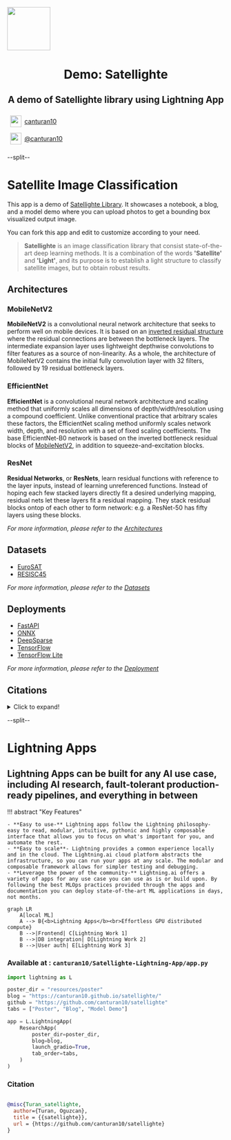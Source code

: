 <div style="height: 90pt;"></div>
<div style="flex: 0 0 16%; margin-top: -10pt;">
<img src="https://raw.githubusercontent.com/canturan10/satellighte/master/src/satellighte.png" width="100px">
</div>
<div style="flex: 0 0 65%; text-align: center;">
<h1 style="margin-bottom: 10pt;">Demo: Satellighte</h1>
<h2>A demo of Satellighte library using Lightning App</h2>
</div>
<div style="flex: 1">
    <div style="display: flex; align-items: center;">
        <img style="height: 20pt; width: 20pt; margin: 5pt;" src="icons/fontawesome/brands/github.svg">
        <div style="font-size: 0.9rem; margin-right: 5pt;"><a href="https://github.com/canturan10/" target="_blank">canturan10</a></div>
    </div>
    <div style="display: flex; align-items: center;">
        <img style="height: 20pt; width: 20pt; margin: 5pt;" src="icons/fontawesome/brands/linkedin.svg">
        <div style="font-size: 0.9rem;"><a href="https://www.linkedin.com/in/canturan10/" target="_blank">@canturan10</a></div>
    </div>
</div>

--split--

# Satellite Image Classification

This app is a demo of [Satellighte Library](https://github.com/canturan10/satellighte). It showcases a notebook, a blog, and a model demo where you can upload photos to get a bounding box visualized output image.

You can fork this app and edit to customize according to your need.

> **Satellighte** is an image classification library  that consist state-of-the-art deep learning methods. It is a combination of the words **'Satellite'** and **'Light'**, and its purpose is to establish a light structure to classify satellite images, but to obtain robust results.

## Architectures

### MobileNetV2

**MobileNetV2** is a convolutional neural network architecture that seeks to perform well on mobile devices. It is based on an [inverted residual structure](https://paperswithcode.com/method/inverted-residual-block) where the residual connections are between the bottleneck layers.  The intermediate expansion layer uses lightweight depthwise convolutions to filter features as a source of non-linearity. As a whole, the architecture of MobileNetV2 contains the initial fully convolution layer with 32 filters, followed by 19 residual bottleneck layers.

### EfficientNet

**EfficientNet** is a convolutional neural network architecture and scaling method that uniformly scales all dimensions of depth/width/resolution using a compound coefficient. Unlike conventional practice that arbitrary scales these factors, the EfficientNet scaling method uniformly scales network width, depth, and resolution with a set of fixed scaling coefficients. The base EfficientNet-B0 network is based on the inverted bottleneck residual blocks of [MobileNetV2](https://paperswithcode.com/method/mobilenetv2), in addition to squeeze-and-excitation blocks.

### ResNet

**Residual Networks**, or **ResNets**, learn residual functions with reference to the layer inputs, instead of learning unreferenced functions. Instead of hoping each few stacked layers directly fit a desired underlying mapping, residual nets let these layers fit a residual mapping. They stack residual blocks ontop of each other to form network: e.g. a ResNet-50 has fifty layers using these blocks.

_For more information, please refer to the [Architectures](https://github.com/canturan10/satellighte/blob/master/satellighte/archs)_

<!-- DATASETS -->
## Datasets

- [EuroSAT](https://github.com/canturan10/satellighte/blob/master/satellighte/datasets/README.md#EuroSAT)
- [RESISC45](https://github.com/canturan10/satellighte/blob/master/satellighte/datasets/README.md)

_For more information, please refer to the [Datasets](https://github.com/canturan10/satellighte/blob/master/satellighte/datasets)_

<!-- DEPLOYMENTS -->
## Deployments

- [FastAPI](https://github.com/canturan10/satellighte/blob/master/deployment/README.md#fastapi)
- [ONNX](https://github.com/canturan10/satellighte/blob/master/deployment/README.md#onnx)
- [DeepSparse](https://github.com/canturan10/satellighte/blob/master/deployment/README.md#deepsparse)
- [TensorFlow](https://github.com/canturan10/satellighte/blob/master/deployment/README.md#tensorflow)
- [TensorFlow Lite](https://github.com/canturan10/satellighte/blob/master/deployment/README.md#tensorflow-lite)

_For more information, please refer to the [Deployment](https://github.com/canturan10/satellighte/blob/master/deployment)_

## Citations

<details>
  <summary>Click to expand!</summary>

```bibtex
@article{DBLP:journals/corr/ChengHL17,
  author    = {Gong Cheng and
               Junwei Han and
               Xiaoqiang Lu},
  title     = {Remote Sensing Image Scene Classification: Benchmark and State of
               the Art},
  journal   = {CoRR},
  volume    = {abs/1703.00121},
  year      = {2017},
  url       = {http://arxiv.org/abs/1703.00121},
  eprinttype = {arXiv},
  eprint    = {1703.00121},
  timestamp = {Mon, 02 Dec 2019 09:32:19 +0100},
  biburl    = {https://dblp.org/rec/journals/corr/ChengHL17.bib},
  bibsource = {dblp computer science bibliography, https://dblp.org}
}
```

```bibtex
@article{helber2019eurosat,
  title={Eurosat: A novel dataset and deep learning benchmark for land use and land cover classification},
  author={Helber, Patrick and Bischke, Benjamin and Dengel, Andreas and Borth, Damian},
  journal={IEEE Journal of Selected Topics in Applied Earth Observations and Remote Sensing},
  year={2019},
  publisher={IEEE}
}
```

```bibtex
@inproceedings{helber2018introducing,
  title={Introducing EuroSAT: A Novel Dataset and Deep Learning Benchmark for Land Use and Land Cover Classification},
  author={Helber, Patrick and Bischke, Benjamin and Dengel, Andreas and Borth, Damian},
  booktitle={IGARSS 2018-2018 IEEE International Geoscience and Remote Sensing Symposium},
  pages={204--207},
  year={2018},
  organization={IEEE}
}
```

```bibtex
@article{DBLP:journals/corr/abs-1801-04381,
  author    = {Mark Sandler and
               Andrew G. Howard and
               Menglong Zhu and
               Andrey Zhmoginov and
               Liang{-}Chieh Chen},
  title     = {Inverted Residuals and Linear Bottlenecks: Mobile Networks for Classification,
               Detection and Segmentation},
  journal   = {CoRR},
  volume    = {abs/1801.04381},
  year      = {2018},
  url       = {http://arxiv.org/abs/1801.04381},
  archivePrefix = {arXiv},
  eprint    = {1801.04381},
  timestamp = {Tue, 12 Jan 2021 15:30:06 +0100},
  biburl    = {https://dblp.org/rec/journals/corr/abs-1801-04381.bib},
  bibsource = {dblp computer science bibliography, https://dblp.org}
}
```

```BibTeX
@article{DBLP:journals/corr/abs-1905-11946,
  author    = {Mingxing Tan and
               Quoc V. Le},
  title     = {EfficientNet: Rethinking Model Scaling for Convolutional Neural Networks},
  journal   = {CoRR},
  volume    = {abs/1905.11946},
  year      = {2019},
  url       = {http://arxiv.org/abs/1905.11946},
  eprinttype = {arXiv},
  eprint    = {1905.11946},
  timestamp = {Mon, 03 Jun 2019 13:42:33 +0200},
  biburl    = {https://dblp.org/rec/journals/corr/abs-1905-11946.bib},
  bibsource = {dblp computer science bibliography, https://dblp.org}
}
```

```BibTeX
@article{DBLP:journals/corr/HeZRS15,
  author    = {Kaiming He and
               Xiangyu Zhang and
               Shaoqing Ren and
               Jian Sun},
  title     = {Deep Residual Learning for Image Recognition},
  journal   = {CoRR},
  volume    = {abs/1512.03385},
  year      = {2015},
  url       = {http://arxiv.org/abs/1512.03385},
  eprinttype = {arXiv},
  eprint    = {1512.03385},
  timestamp = {Wed, 17 Apr 2019 17:23:45 +0200},
  biburl    = {https://dblp.org/rec/journals/corr/HeZRS15.bib},
  bibsource = {dblp computer science bibliography, https://dblp.org}
}
```

</details>

--split--

# Lightning Apps

## Lightning Apps can be built for any AI use case, including AI research, fault-tolerant production-ready pipelines, and everything in between

!!! abstract "Key Features"

    - **Easy to use-** Lightning apps follow the Lightning philosophy- easy to read, modular, intuitive, pythonic and highly composable interface that allows you to focus on what's important for you, and automate the rest.
    - **Easy to scale**- Lightning provides a common experience locally and in the cloud. The Lightning.ai cloud platform abstracts the infrastructure, so you can run your apps at any scale. The modular and composable framework allows for simpler testing and debugging.
    - **Leverage the power of the community-** Lightning.ai offers a variety of apps for any use case you can use as is or build upon. By following the best MLOps practices provided through the apps and documentation you can deploy state-of-the-art ML applications in days, not months.

```mermaid
graph LR
    A[local ML]
    A --> B{<b>Lightning Apps</b><br>Effortless GPU distributed compute}
    B -->|Frontend| C[Lightning Work 1]
    B -->|DB integration| D[Lightning Work 2]
    B -->|User auth| E[Lightning Work 3]
```

### Available at : `canturan10/Satellighte-Lightning-App/app.py`

```python
import lightning as L

poster_dir = "resources/poster"
blog = "https://canturan10.github.io/satellighte/"
github = "https://github.com/canturan10/satellighte"
tabs = ["Poster", "Blog", "Model Demo"]

app = L.LightningApp(
    ResearchApp(
        poster_dir=poster_dir,
        blog=blog,
        launch_gradio=True,
        tab_order=tabs,
    )
)
```

### Citation

```bibtex

@misc{Turan_satellighte,
  author={Turan, Oguzcan},
  title = {{satellighte}},
  url = {https://github.com/canturan10/satellighte}
}

```
